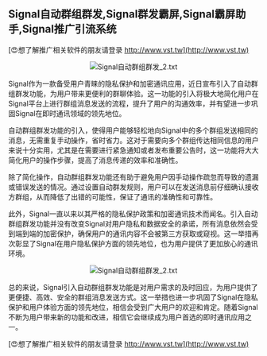 ## **Signal自动群组群发,Signal群发霸屏,Signal霸屏助手,Signal推广引流系统**

[😍想了解推广相关软件的朋友请登录 http://www.vst.tw](http://www.vst.tw)

 <center><img src="https://vst.tw/MP4/tuiguang/png/0.png" alt="Signal自动群组群发_2.txt"></center>

Signal作为一款备受用户青睐的隐私保护和加密通讯应用，近日宣布引入了自动群组群发功能，为用户带来更便利的群聊体验。这一功能的引入将极大地简化用户在Signal平台上进行群组消息发送的流程，提升了用户的沟通效率，并有望进一步巩固Signal在即时通讯领域的领先地位。

自动群组群发功能的引入，使得用户能够轻松地向Signal中的多个群组发送相同的消息，无需重复手动操作，省时省力。这对于需要向多个群组传达相同信息的用户来说十分实用，尤其是在需要进行紧急通知或者发布重要公告时，这一功能将大大简化用户的操作步骤，提高了消息传递的效率和准确性。

除了简化操作，自动群组群发功能还有助于避免用户因手动操作疏忽而导致的遗漏或错误发送的情况。通过设置自动群发规则，用户可以在发送消息前仔细确认接收方群组，从而降低了出错的可能性，保证了通讯的准确性和可靠性。

此外，Signal一直以来以其严格的隐私保护政策和加密通讯技术而闻名。引入自动群组群发功能并没有改变Signal对用户隐私和数据安全的承诺，所有消息依然会受到端到端的加密保护，确保用户的通讯内容不会被第三方获取或窥视。这一举措再次彰显了Signal在用户隐私保护方面的领先地位，也为用户提供了更加放心的通讯环境。

 <center><img src="https://vst.tw/MP4/tuiguang/png/5.png" alt="Signal自动群组群发_2.txt"></center>

总的来说，Signal引入自动群组群发功能是对用户需求的及时回应，为用户提供了更便捷、高效、安全的群组消息发送方式。这一举措也进一步巩固了Signal在隐私保护和用户体验方面的领先地位，相信会受到广大用户的欢迎和肯定。随着Signal不断为用户带来新的功能和改进，相信它会继续成为用户首选的即时通讯应用之一。

[😍想了解推广相关软件的朋友请登录 http://www.vst.tw](http://www.vst.tw)



